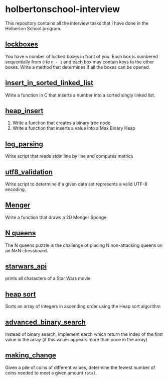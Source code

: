 # holbertonschool-interview

This repository contains all the interview tasks that I have done in the Holberton School program.

## [lockboxes](lockboxes)

You have `n` number of locked boxes in front of you. Each box is numbered sequentially from `0` to `n - 1` and each box 
may contain keys to the other boxes.
Write a method that determines if all the boxes can be opened.

## [insert_in_sorted_linked_list](insert_in_sorted_linked_list)

Write a function in C that inserts a number into a sorted singly linked list.

## [heap_insert](heap_insert)

1. Write a function that creates a binary tree node
2. Write a function that inserts a value into a Max Binary Heap

## [log_parsing](log_parsing)
Write script that reads stdin line by line and computes metrics

## [utf8_validation](./utf8_validation)
Write script to determine if a given data set represents a valid UTF-8 encoding.

## [Menger](./menger)
Write a function that draws a 2D Menger Sponge

## [N queens](./nqueens)
The N queens puzzle is the challenge of placing N non-attacking queens on an N×N chessboard.

## [starwars_api](./starwars_api/)
 prints all characters of a Star Wars movie

## [heap sort](./heap_sort/)
Sorts an array of integers in ascending order using the Heap sort algorithm

## [advanced_binary_search](./advanced_binary_search/)
Instead of binary search, implement earch which return the index of the first value in the array (if this valuer appears more than once in the array)

## [making_change](./making_change/)
Given a pile of coins of different values, determine the fewest number of coins needed to meet a given amount `total`.